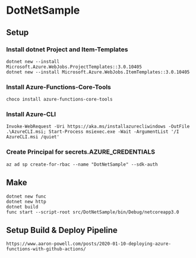 # DotNetSample

## Setup

### Install dotnet Project and Item-Templates

    dotnet new --install Microsoft.Azure.WebJobs.ProjectTemplates::3.0.10405
    dotnet new --install Microsoft.Azure.WebJobs.ItemTemplates::3.0.10405

### Install Azure-Functions-Core-Tools

    choco install azure-functions-core-tools

### Install Azure-CLI

    Invoke-WebRequest -Uri https://aka.ms/installazurecliwindows -OutFile .\AzureCLI.msi; Start-Process msiexec.exe -Wait -ArgumentList '/I AzureCLI.msi /quiet'

### Create Principal for secrets.AZURE_CREDENTIALS

    az ad sp create-for-rbac --name "DotNetSample" --sdk-auth

## Make

    dotnet new func
    dotnet new http
    dotnet build
    func start --script-root src/DotNetSample/bin/Debug/netcoreapp3.0

## Setup Build & Deploy Pipeline

    https://www.aaron-powell.com/posts/2020-01-10-deploying-azure-functions-with-github-actions/
